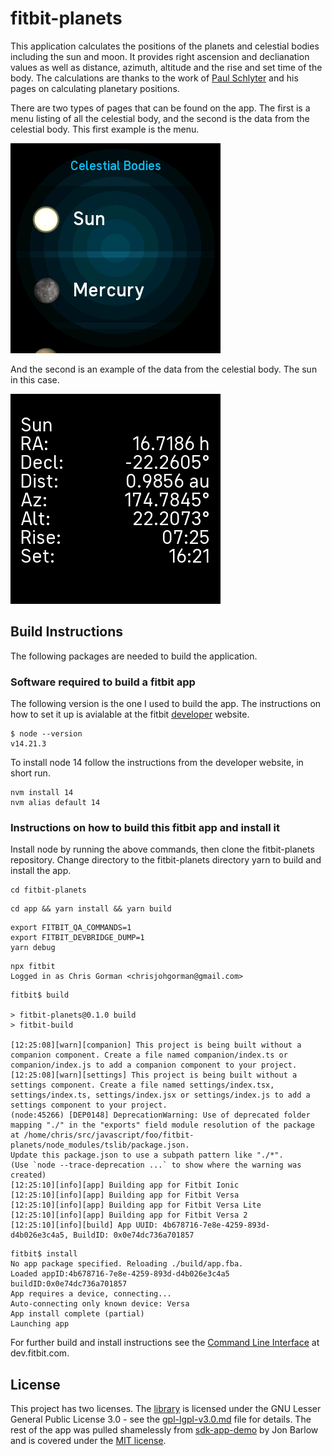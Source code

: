 # fitbit-planets
This application calculates the positions of the planets and celestial bodies including the sun and moon.  It provides right ascension and declianation values as well as distance, azimuth, altitude and the rise and set time of the body.  The calculations are thanks to the work of [Paul Schlyter](http://stjarnhimlen.se/english.html) and his pages on calculating planetary positions.

There are two types of pages that can be found on the app.  The first is a menu listing of all the celestial body, and the second is the data from the celestial body.  This first example is the menu.

![Screenshot](screenshots/screenshot2.png)

And the second is an example of the data from the celestial body.  The sun in this case.

![Screenshot](screenshots/screenshot1.png)

## Build Instructions
The following packages are needed to build the application.

### Software required to build a fitbit app
The following version is the one I used to build the app.  The instructions on how to set it up is avialable at the fitbit [developer](https://dev.fitbit.com/getting-started/) website.

```
$ node --version
v14.21.3
```

To install node 14 follow the instructions from the developer website, in short run.

```
nvm install 14
nvm alias default 14
```

### Instructions on how to build this fitbit app and install it
Install node  by running the above commands, then clone the fitbit-planets repository.  Change directory to the fitbit-planets directory yarn to build and install the app.

```
cd fitbit-planets
```
```
cd app && yarn install && yarn build
```
```
export FITBIT_QA_COMMANDS=1
export FITBIT_DEVBRIDGE_DUMP=1
yarn debug
```

```
npx fitbit
Logged in as Chris Gorman <chrisjohgorman@gmail.com>
```
```
fitbit$ build

> fitbit-planets@0.1.0 build
> fitbit-build

[12:25:08][warn][companion] This project is being built without a companion component. Create a file named companion/index.ts or companion/index.js to add a companion component to your project.
[12:25:08][warn][settings] This project is being built without a settings component. Create a file named settings/index.tsx, settings/index.ts, settings/index.jsx or settings/index.js to add a settings component to your project.
(node:45266) [DEP0148] DeprecationWarning: Use of deprecated folder mapping "./" in the "exports" field module resolution of the package at /home/chris/src/javascript/foo/fitbit-planets/node_modules/tslib/package.json.
Update this package.json to use a subpath pattern like "./*".
(Use `node --trace-deprecation ...` to show where the warning was created)
[12:25:10][info][app] Building app for Fitbit Ionic
[12:25:10][info][app] Building app for Fitbit Versa
[12:25:10][info][app] Building app for Fitbit Versa Lite
[12:25:10][info][app] Building app for Fitbit Versa 2
[12:25:10][info][build] App UUID: 4b678716-7e8e-4259-893d-d4b026e3c4a5, BuildID: 0x0e74dc736a701857
```

```
fitbit$ install
No app package specified. Reloading ./build/app.fba.
Loaded appID:4b678716-7e8e-4259-893d-d4b026e3c4a5 buildID:0x0e74dc736a701857
App requires a device, connecting...
Auto-connecting only known device: Versa
App install complete (partial)
Launching app
```
For further build and install instructions see the [Command Line Interface](https://dev.fitbit.com/blog/2018-08-23-cli-tools/) at dev.fitbit.com.

## License

This project has two licenses.  The [library](common/planetCoordinates.js) is licensed under the GNU Lesser General Public License 3.0 - see the [gpl-lgpl-v3.0.md](gnu-lgpl-v3.0.md) file for details.  The rest of the app was pulled shamelessly from [sdk-app-demo](https://github.com/Fitbit/sdk-app-demo) by Jon Barlow and is covered under the [MIT license](mit.md).
